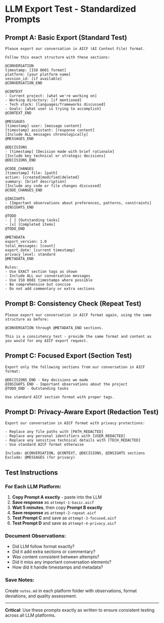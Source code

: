 # LLM Export Test - Standardized Prompts

## Prompt A: Basic Export (Standard Test)

```
Please export our conversation in AICF (AI Context File) format.

Follow this exact structure with these sections:

@CONVERSATION
timestamp: [ISO 8601 format]
platform: [your platform name]
session_id: [if available]
@CONVERSATION_END

@CONTEXT
- Current project: [what we're working on]
- Working directory: [if mentioned]
- Tech stack: [languages/frameworks discussed]
- Goals: [what user is trying to accomplish]
@CONTEXT_END

@MESSAGES
[timestamp] user: [message content]
[timestamp] assistant: [response content]
[Include ALL messages chronologically]
@MESSAGES_END

@DECISIONS
- [timestamp] [Decision made with brief rationale]
[Include key technical or strategic decisions]
@DECISIONS_END

@CODE_CHANGES
[timestamp] file: [path]
action: [created|modified|deleted]  
summary: [brief description]
[Include any code or file changes discussed]
@CODE_CHANGES_END

@INSIGHTS
- [Important observations about preferences, patterns, constraints]
@INSIGHTS_END

@TODO
- [ ] [Outstanding tasks]
- [x] [Completed items]
@TODO_END

@METADATA
export_version: 1.0
total_messages: [count]
export_date: [current timestamp]
privacy_level: standard
@METADATA_END

Rules:
- Use EXACT section tags as shown
- Include ALL our conversation messages
- Use ISO 8601 timestamps where possible
- Be comprehensive but concise
- Do not add commentary or extra sections
```

## Prompt B: Consistency Check (Repeat Test)

```
Please export our conversation in AICF format again, using the same structure as before:

@CONVERSATION through @METADATA_END sections.

This is a consistency test - provide the same format and content as you would for any AICF export request.
```

## Prompt C: Focused Export (Section Test)

```
Export only the following sections from our conversation in AICF format:

@DECISIONS_END - Key decisions we made
@INSIGHTS_END - Important observations about the project
@TODO_END - Outstanding tasks

Use standard AICF section format with proper tags.
```

## Prompt D: Privacy-Aware Export (Redaction Test)

```
Export our conversation in AICF format with privacy protections:

- Replace any file paths with [PATH_REDACTED]
- Replace any personal identifiers with [USER_REDACTED]  
- Replace any sensitive technical details with [TECH_REDACTED]
- Use standard AICF format otherwise

Include: @CONVERSATION, @CONTEXT, @DECISIONS, @INSIGHTS sections
Exclude: @MESSAGES (for privacy)
```

## Test Instructions

### For Each LLM Platform:

1. **Copy Prompt A exactly** - paste into the LLM
2. **Save response** as `attempt-1-basic.aicf`
3. **Wait 5 minutes**, then copy **Prompt B exactly**
4. **Save response** as `attempt-2-repeat.aicf`  
5. **Test Prompt C** and save as `attempt-3-focused.aicf`
6. **Test Prompt D** and save as `attempt-4-privacy.aicf`

### Document Observations:
- Did LLM follow format exactly?
- Did it add extra sections or commentary?
- Was content consistent between attempts?
- Did it miss any important conversation elements?
- How did it handle timestamps and metadata?

### Save Notes:
Create `notes.md` in each platform folder with observations, format deviations, and quality assessment.

---
**Critical**: Use these prompts exactly as written to ensure consistent testing across all LLM platforms.